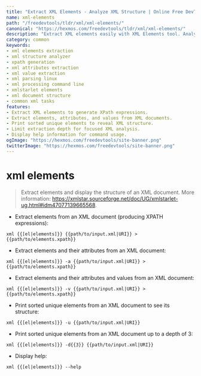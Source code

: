 ```yaml
---
title: "Extract XML Elements - Analyze XML Structure | Online Free DevTools by Hexmos"
name: xml-elements
path: "/freedevtools/tldr/xml/xml-elements/"
canonical: "https://hexmos.com/freedevtools/tldr/xml/xml-elements/"
description: "Extract XML elements easily with XML Elements tool. Analyze XML structure, attributes, and values effortlessly. Free online tool, no registration required."
category: common
keywords:
- xml elements extraction
- xml structure analyzer
- xpath generation
- xml attributes extraction
- xml value extraction
- xml parsing linux
- xml processing command line
- xmlstarlet elements
- xml document structure
- common xml tasks
features:
- Extract XML elements to generate XPath expressions.
- Extract elements, attributes, and values from XML documents.
- Print sorted unique elements to reveal XML structure.
- Limit extraction depth for focused XML analysis.
- Display help information for command usage.
ogImage: "https://hexmos.com/freedevtools/site-banner.png"
twitterImage: "https://hexmos.com/freedevtools/site-banner.png"
---
```


# xml elements

> Extract elements and display the structure of an XML document.
> More information: <https://xmlstar.sourceforge.net/doc/UG/xmlstarlet-ug.html#idm47077139665568>.

- Extract elements from an XML document (producing XPATH expressions):

`xml {{[el|elements]}} {{path/to/input.xml|URI}} > {{path/to/elements.xpath}}`

- Extract elements and their attributes from an XML document:

`xml {{[el|elements]}} -a {{path/to/input.xml|URI}} > {{path/to/elements.xpath}}`

- Extract elements and their attributes and values from an XML document:

`xml {{[el|elements]}} -v {{path/to/input.xml|URI}} > {{path/to/elements.xpath}}`

- Print sorted unique elements from an XML document to see its structure:

`xml {{[el|elements]}} -u {{path/to/input.xml|URI}}`

- Print sorted unique elements from an XML document up to a depth of 3:

`xml {{[el|elements]}} -d{{3}} {{path/to/input.xml|URI}}`

- Display help:

`xml {{[el|elements]}} --help`
